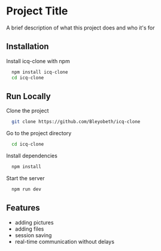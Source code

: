 
# Project Title

A brief description of what this project does and who it's for


## Installation

Install icq-clone with npm

```bash
  npm install icq-clone
  cd icq-clone
```
## Run Locally

Clone the project

```bash
  git clone https://github.com/Bleyobeth/icq-clone
```

Go to the project directory

```bash
  cd icq-clone
```

Install dependencies

```bash
  npm install
```

Start the server

```bash
  npm run dev
```


## Features

- adding pictures
- adding files
- session saving 
- real-time communication without delays


